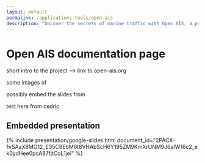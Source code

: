 ```yaml
---
layout: default
permalink: /applications-tools/open-ais
description: "Uncover the secrets of marine traffic with Open AIS, a project by VLIZ. Dive into our documentation, view stunning visuals, and explore our embedded presentation!"
---
```


# Open AIS documentation page <a name="documentation"></a>


short intro to the project --> link to open-ais.org

some images of 

possibly embed the slides from 

test here from cedric

## Embedded presentation <a name="presentation"></a>

{% include presentation/google-slides.html
   document_id="2PACX-1vSAaX8MO12_E35C8EbM6t8VHAbScH6Y195ZM9KmXrUNM9J6aIW16c2_ek0ydHee0pcA87fjtCoL1jei" 
%}


